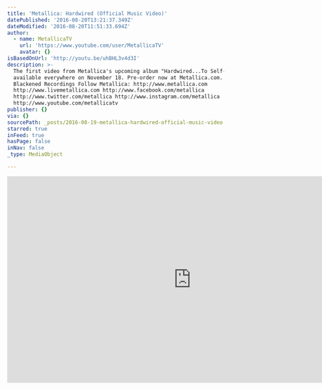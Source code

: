 ```yaml
---
title: 'Metallica: Hardwired (Official Music Video)'
datePublished: '2016-08-20T13:21:37.349Z'
dateModified: '2016-08-20T11:51:33.694Z'
author:
  - name: MetallicaTV
    url: 'https://www.youtube.com/user/MetallicaTV'
    avatar: {}
isBasedOnUrl: 'http://youtu.be/uhBHL3v4d3I'
description: >-
  The first video from Metallica's upcoming album "Hardwired...To Self-Destruct"
  available everywhere on November 18. Pre-order now at Metallica.com. © 2016
  Blackened Recordings Follow Metallica: http://www.metallica.com
  http://www.livemetallica.com http://www.facebook.com/metallica
  http://www.twitter.com/metallica http://www.instagram.com/metallica
  http://www.youtube.com/metallicatv
publisher: {}
via: {}
sourcePath: _posts/2016-08-19-metallica-hardwired-official-music-video.md
starred: true
inFeed: true
hasPage: false
inNav: false
_type: MediaObject

---
```

<iframe src="http://cdn.embedly.com/widgets/media.html?src=https%3A%2F%2Fwww.youtube.com%2Fembed%2FuhBHL3v4d3I%3Ffeature%3Doembed&amp;url=http%3A%2F%2Fwww.youtube.com%2Fwatch%3Fv%3DuhBHL3v4d3I&amp;image=https%3A%2F%2Fi.ytimg.com%2Fvi%2FuhBHL3v4d3I%2Fhqdefault.jpg&amp;key=b7d04c9b404c499eba89ee7072e1c4f7&amp;type=text%2Fhtml&amp;schema=youtube" width="854" height="480" scrolling="no" frameborder="0" allowfullscreen="" style=""></iframe>
